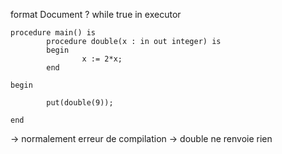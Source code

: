 format Document ?
while true in executor

```
procedure main() is
        procedure double(x : in out integer) is
        begin
                x := 2*x;
        end

begin

        put(double(9));

end
```

-> normalement erreur de compilation -> double ne renvoie rien